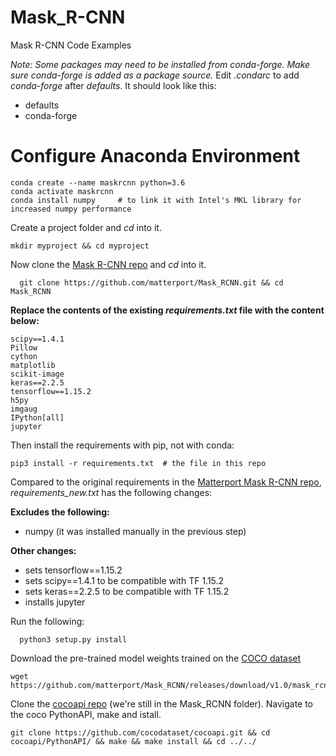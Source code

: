 # Mask_R-CNN
Mask R-CNN Code Examples

*Note: Some packages may need to be installed from conda-forge. Make sure conda-forge is added as a package source.* Edit *.condarc* to add *conda-forge* after *defaults*. It should look like this:
- defaults
- conda-forge

# Configure Anaconda Environment
    conda create --name maskrcnn python=3.6
    conda activate maskrcnn
    conda install numpy     # to link it with Intel's MKL library for increased numpy performance
    
Create a project folder and *cd* into it.

    mkdir myproject && cd myproject

Now clone the [Mask R-CNN repo](https://github.com/matterport/Mask_RCNN) and *cd* into it.

      git clone https://github.com/matterport/Mask_RCNN.git && cd Mask_RCNN

**Replace the contents of the existing *requirements.txt* file with the content below:**

    scipy==1.4.1
    Pillow
    cython
    matplotlib
    scikit-image
    keras==2.2.5
    tensorflow==1.15.2
    h5py
    imgaug
    IPython[all]
    jupyter
    
 Then install the requirements with pip, not with conda:
 
    pip3 install -r requirements.txt  # the file in this repo

Compared to the original requirements in the [Matterport Mask R-CNN repo](https://github.com/matterport/Mask_RCNN), *requirements_new.txt* has the following changes:

**Excludes the following:**

- numpy (it was installed manually in the previous step) 

**Other changes:**

- sets tensorflow==1.15.2
- sets scipy==1.4.1 to be compatible with TF 1.15.2
- sets keras==2.2.5 to be compatible with TF 1.15.2
- installs jupyter

Run the following:
      
      python3 setup.py install
      
Download the pre-trained model weights trained on the [COCO dataset](https://cocodataset.org/)

    wget https://github.com/matterport/Mask_RCNN/releases/download/v1.0/mask_rcnn_coco.h5

Clone the [cocoapi repo](https://github.com/cocodataset/cocoapi) (we're still in the Mask_RCNN folder). Navigate to the coco PythonAPI, make and istall.

    git clone https://github.com/cocodataset/cocoapi.git && cd cocoapi/PythonAPI/ && make && make install && cd ../../
